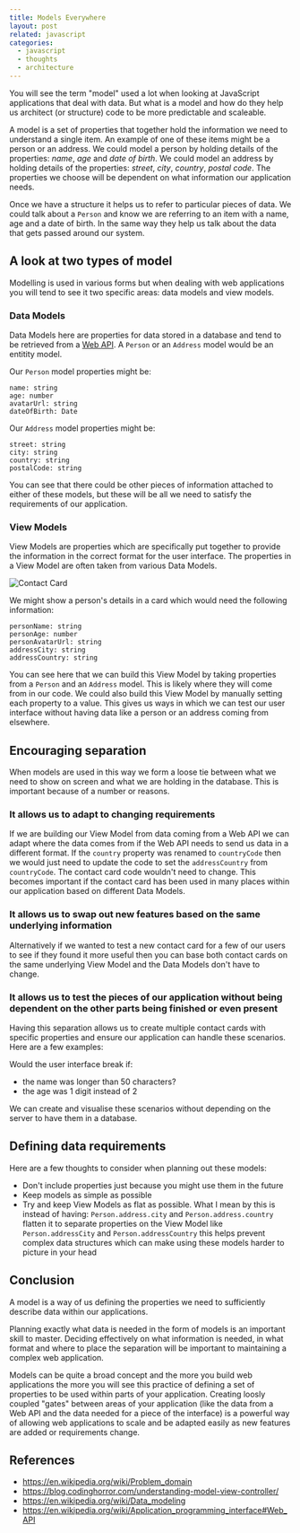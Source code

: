```yaml
---
title: Models Everywhere
layout: post
related: javascript
categories:
  - javascript
  - thoughts
  - architecture
---
```


You will see the term "model" used a lot when looking at JavaScript applications that deal with data. But what is a model and how do they help us architect (or structure) code to be more predictable and scaleable.

A model is a set of properties that together hold the information we need to understand a single item. An example of one of these items might be a person or an address. We could model a person by holding details of the properties: *name*, *age* and *date of birth*. We could model an address by holding details of the properties: *street*, *city*, *country*, *postal code*. The properties we choose will be dependent on what information our application needs. 

Once we have a structure it helps us to refer to particular pieces of data. We could talk about a `Person` and know we are referring to an item with a name, age and a date of birth. In the same way they help us talk about the data that gets passed around our system.

## A look at two types of model

Modelling is used in various forms but when dealing with web applications you will tend to see it two specific areas: data models and view models.

### Data Models

Data Models here are properties for data stored in a database and tend to be retrieved from a [Web API](https://en.wikipedia.org/wiki/Application_programming_interface#Web_APIs). A `Person` or an `Address` model would be an entitity model.

Our `Person` model properties might be:

    name: string
    age: number
    avatarUrl: string
    dateOfBirth: Date
    
Our `Address` model properties might be:

    street: string
    city: string
    country: string
    postalCode: string
    
You can see that there could be other pieces of information attached to either of these models, but these will be all we need to satisfy the requirements of our application.

### View Models

View Models are properties which are specifically put together to provide the information in the correct format for the user interface. The properties in a View Model are often taken from various Data Models.

![Contact Card](https://docs.google.com/drawings/d/13cMk_ZHjdjNHxC1-2ZcAlCCzi_MtvC75PuqyFTumMQ4/pub?w=200&h=200)

We might show a person's details in a card which would need the following information:

    personName: string
    personAge: number
    personAvatarUrl: string
    addressCity: string
    addressCountry: string
    
You can see here that we can build this View Model by taking properties from a `Person` and an `Address` model. This is likely where they will come from in our code. We could also build this View Model by manually setting each property to a value. This gives us ways in which we can test our user interface without having data like a person or an address coming from elsewhere.
 
##  Encouraging separation

When models are used in this way we form a loose tie between what we need to show on screen and what we are holding in the database. This is important because of a number or reasons.

### It allows us to adapt to changing requirements

If we are building our View Model from data coming from a Web API we can adapt where the data comes from if the Web API needs to send us data in a different format. If the `country` property was renamed to `countryCode` then we would just need to update the code to set the `addressCountry` from `countryCode`. The contact card code wouldn't need to change. This becomes important if the contact card has been used in many places within our application based on different Data Models.

### It allows us to swap out new features based on the same underlying information

Alternatively if we wanted to test a new contact card for a few of our users to see if they found it more useful then you can base both contact cards on the same underlying View Model and the Data Models don't have to change.

### It allows us to test the pieces of our application without being dependent on the other parts being finished or even present

Having this separation allows us to create multiple contact cards with specific properties and ensure our application can handle these scenarios. Here are a few examples:

Would the user interface break if:

 - the name was longer than 50 characters?
 - the age was 1 digit instead of 2

We can create and visualise these scenarios without depending on the server to have them in a database.

##  Defining data requirements

Here are a few thoughts to consider when planning out these models:

 - Don't include properties just because you might use them in the future
 - Keep models as simple as possible
 - Try and keep View Models as flat as possible. What I mean by this is instead of having: `Person.address.city` and `Person.address.country` flatten it to separate properties on the View Model like `Person.addressCity` and `Person.addressCountry` this helps prevent complex data structures which can make using these models harder to picture in your head

## Conclusion

A model is a way of us defining the properties we need to sufficiently describe data within our applications.

Planning exactly what data is needed in the form of models is an important skill to master. Deciding effectively on what information is needed, in what format and where to place the separation will be important to maintaining a complex web application.

Models can be quite a broad concept and the more you build web applications the more you will see this practice of defining a set of properties to be used within parts of your application. Creating loosly coupled "gates" between areas of your application (like the data from a Web API and the data needed for a piece of the interface) is a powerful way of allowing web applications to scale and be adapted easily as new features are added or requirements change.

## References

 - <https://en.wikipedia.org/wiki/Problem_domain>
 - <https://blog.codinghorror.com/understanding-model-view-controller/>
 - <https://en.wikipedia.org/wiki/Data_modeling>
 - <https://en.wikipedia.org/wiki/Application_programming_interface#Web_API>